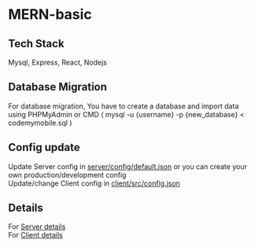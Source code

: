 # MERN-basic

## Tech Stack
Mysql, Express, React, Nodejs

## Database Migration
For database migration, You have to create a database and import data using PHPMyAdmin or CMD ( mysql -u {username} -p {new_database} < codemymobile.sql )

## Config update
Update Server config in <a href="server/config/default.json">server/config/default.json</a> or you can create your own production/development config <br/>
Update/change Client config in <a href="client/src/config.json">client/src/config.json</a>

## Details
For <a href="server">Server details</a> <br/>
For <a href="client">Client details</a>
